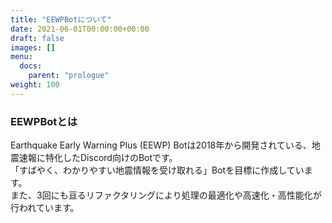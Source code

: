 ```yaml
---
title: "EEWPBotについて"
date: 2021-06-01T00:00:00+00:00
draft: false
images: []
menu:
  docs:
    parent: "prologue"
weight: 100
---
```


### EEWPBotとは
Earthquake Early Warning Plus (EEWP) Botは2018年から開発されている、地震速報に特化したDiscord向けのBotです。  
「すばやく、わかりやすい地震情報を受け取れる」Botを目標に作成しています。  
また、3回にも亘るリファクタリングにより処理の最適化や高速化・高性能化が行われています。